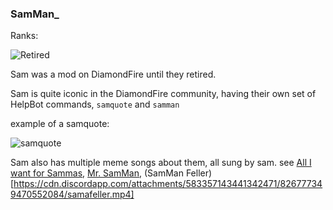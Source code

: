 ### SamMan_

Ranks:

![Retired](https://img.shields.io/static/v1?label=&message=Retired&color=blue)

Sam was a mod on DiamondFire until they retired.

Sam is quite iconic in the DiamondFire community, having their own set of HelpBot commands, `samquote` and `samman`

example of a samquote:

![samquote](https://cdn.discordapp.com/attachments/423321409918599169/955598752297656360/quote.png)

Sam also has multiple meme songs about them, all sung by sam. see [All I want for Sammas](https://youtu.be/PlMT3vXDX_g), [Mr. SamMan](https://cdn.discordapp.com/attachments/239551387627814922/814235762345246730/mr_samman.mp4), (SamMan Feller)[https://cdn.discordapp.com/attachments/583357143441342471/826777349470552084/samafeller.mp4]
